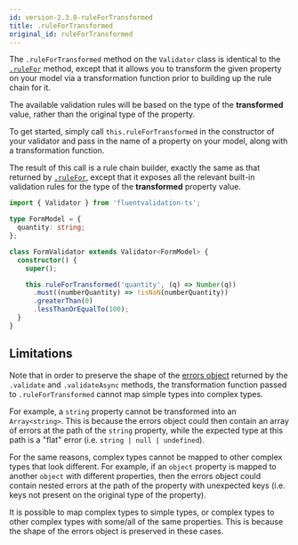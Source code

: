 ```yaml
---
id: version-2.3.0-ruleForTransformed
title: .ruleForTransformed
original_id: ruleForTransformed
---
```


The `.ruleForTransformed` method on the `Validator` class is identical to the [`.ruleFor`](api/core/ruleFor.md) method, except that it allows you to transform the given property on your model via a transformation function prior to building up the rule chain for it.

The available validation rules will be based on the type of the **transformed** value, rather than the original type of the property.

To get started, simply call `this.ruleForTransformed` in the constructor of your validator and pass in the name of a property on your model, along with a transformation function.

The result of this call is a rule chain builder, exactly the same as that returned by [`.ruleFor`](api/core/ruleFor.md), except that it exposes all the relevant built-in validation rules for the type of the **transformed** property value.

```typescript
import { Validator } from 'fluentvalidation-ts';

type FormModel = {
  quantity: string;
};

class FormValidator extends Validator<FormModel> {
  constructor() {
    super();

    this.ruleForTransformed('quantity', (q) => Number(q))
      .must((numberQuantity) => !isNaN(numberQuantity))
      .greaterThan(0)
      .lessThanOrEqualTo(100);
  }
}
```

## Limitations

Note that in order to preserve the shape of the [errors object](api/core/validationErrors.md) returned by the `.validate` and `.validateAsync` methods, the transformation function passed to `.ruleForTransformed` cannot map simple types into complex types.

For example, a `string` property cannot be transformed into an `Array<string>`. This is because the errors object could then contain an array of errors at the path of the `string` property, while the expected type at this path is a "flat" error (i.e. `string | null | undefined`).

For the same reasons, complex types cannot be mapped to other complex types that look different. For example, if an `object` property is mapped to another `object` with different properties, then the errors object could contain nested errors at the path of the property with unexpected keys (i.e. keys not present on the original type of the property).

It is possible to map complex types to simple types, or complex types to other complex types with some/all of the same properties. This is because the shape of the errors object is preserved in these cases.
